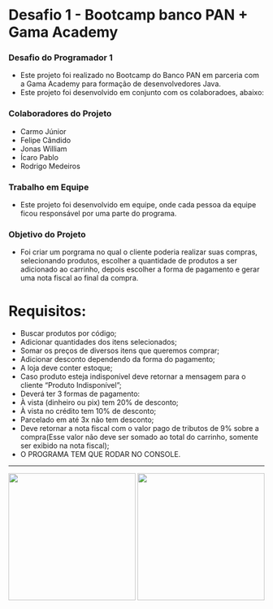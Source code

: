 # Desafio 1 - Bootcamp banco PAN + Gama Academy 


### Desafio do Programador 1
- Este projeto foi realizado no Bootcamp do Banco PAN em parceria com a Gama Academy para formação de desenvolvedores Java.
- Este projeto foi desenvolvido em conjunto com os colaboradoes, abaixo:

### Colaboradores do Projeto
- Carmo Júnior
- Felipe Cândido
- Jonas William
- Ícaro Pablo
- Rodrigo Medeiros

### Trabalho em Equipe
- Este projeto foi desenvolvido em equipe, onde cada pessoa da equipe ficou responsável por uma parte do programa. 

### Objetivo do Projeto
 - Foi criar um porgrama no qual o cliente poderia realizar suas compras, selecionando produtos, escolher a quantidade de produtos a ser adicionado ao carrinho, depois escolher a forma de pagamento e gerar uma nota fiscal ao final da compra. 

# Requisitos:

- Buscar produtos por código; 
- Adicionar quantidades dos itens selecionados; 
- Somar os preços de diversos itens que queremos comprar; 
- Adicionar desconto dependendo da forma do pagamento;
- A loja deve conter estoque;
- Caso produto esteja indisponível deve retornar a mensagem para o cliente “Produto Indisponível”;
- Deverá ter 3 formas de pagamento: 
- À vista (dinheiro ou pix) tem 20% de desconto;
- À vista no crédito tem 10% de desconto;
- Parcelado em até 3x não tem desconto;
- Deve retornar a nota fiscal com o valor pago de tributos de 9% sobre a compra(Esse valor não deve ser somado ao total do carrinho, somente ser exibido na nota fiscal);
- O PROGRAMA TEM QUE RODAR NO CONSOLE.



-------------------------

<p>
<img src="https://user-images.githubusercontent.com/92064386/138007193-47cac947-928e-4909-a299-0ae99b35eed9.png" width="250"  heigth="50"/>
<img src="https://user-images.githubusercontent.com/92064386/138007156-3ae6e393-a770-4bf7-85cb-9f9d390fb118.png" width="250" heigth="50"/>
</p>






